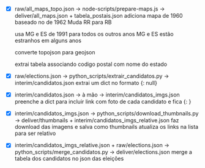- [X] raw/all_maps_topo.json
        -> node-scripts/prepare-maps.js
        -> deliver/all_maps.json + tabela_postais.json
    adiciona mapa de 1960 baseado no de 1962
        Muda RR para RB

    usa MG e ES de 1991 para todos os outros anos
        MG e ES estão estranhos em alguns anos

    converte topojson para geojson

    extrai tabela associando codigo postal com nome do estado


- [X] raw/elections.json
        -> python_scripts/extrair_candidatos.py
        -> interim/candidatos.json
    extrai um dict no formato {<nome>: null}


- [X] interim/candidatos.json
        -> à mão
        -> interim/candidatos_imgs.json
    preenche a dict para incluir link com foto de cada candidato
    e fica {<nome>: <url>}


- [X] interim/candidatos_imgs.json
        -> python_scripts/download_thumbnails.py <prefix>
        -> deliver/thumbnails + interim/candidatos_imgs_relative.json
    faz download das imagens e salva como thumbnails
    atualiza os links na lista para ser relativo


- [X] interim/candidatos_imgs_relative.json + raw/elections.json
        -> python_scripts/merge_candidatos.py
        -> deliver/elections.json
    merge a tabela dos candidatos no json das eleições
